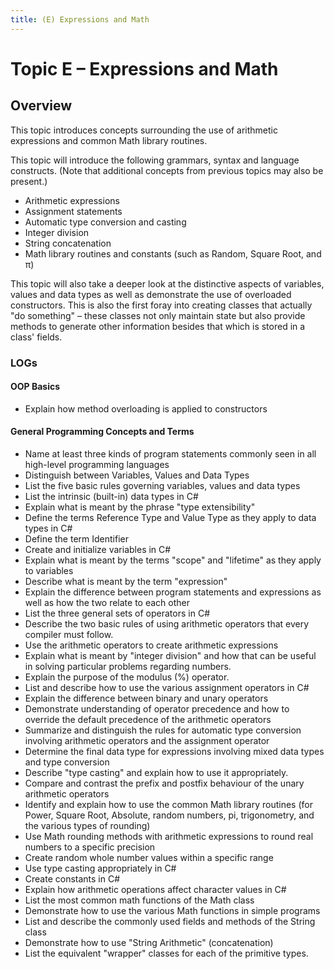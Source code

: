 ```yaml
---
title: (E) Expressions and Math
---
```

# Topic E – Expressions and Math

## Overview

This topic introduces concepts surrounding the use of arithmetic expressions and common Math library routines.

This topic will introduce the following grammars, syntax and language constructs. (Note that additional concepts from previous topics may also be present.)

* Arithmetic expressions
* Assignment statements
* Automatic type conversion and casting
* Integer division
* String concatenation
* Math library routines and constants (such as Random, Square Root, and π)

This topic will also take a deeper look at the distinctive aspects of variables, values and data types as well as demonstrate the use of overloaded constructors. This is also the first foray into creating classes that actually "do something" – these classes not only maintain state but also provide methods to generate other information besides that which is stored in a class' fields.

### LOGs

#### OOP Basics

* Explain how method overloading is applied to constructors

#### General Programming Concepts and Terms

* Name at least three kinds of program statements commonly seen in all high-level programming languages
* Distinguish between Variables, Values and Data Types
* List the five basic rules governing variables, values and data types
* List the intrinsic (built-in) data types in C#
* Explain what is meant by the phrase "type extensibility"
* Define the terms Reference Type and Value Type as they apply to data types in C#
* Define the term Identifier
* Create and initialize variables in C#
* Explain what is meant by the terms "scope" and "lifetime" as they apply to variables
* Describe what is meant by the term "expression"
* Explain the difference between program statements and expressions as well as how the two relate to each other
* List the three general sets of operators in C#
* Describe the two basic rules of using arithmetic operators that every compiler must follow.
* Use the arithmetic operators to create arithmetic expressions
* Explain what is meant by "integer division" and how that can be useful in solving particular problems regarding numbers.
* Explain the purpose of the modulus (%) operator.
* List and describe how to use the various assignment operators in C#
* Explain the difference between binary and unary operators
* Demonstrate understanding of operator precedence and how to override the default precedence of the arithmetic operators
* Summarize and distinguish the rules for automatic type conversion involving arithmetic operators and the assignment operator
* Determine the final data type for expressions involving mixed data types and type conversion
* Describe "type casting" and explain how to use it appropriately.
* Compare and contrast the prefix and postfix behaviour of the unary arithmetic operators
* Identify and explain how to use the common Math library routines (for Power, Square Root, Absolute, random numbers, pi, trigonometry, and the various types of rounding)
* Use Math rounding methods with arithmetic expressions to round real numbers to a specific precision
* Create random whole number values within a specific range
* Use type casting appropriately in C#
* Create constants in C#
* Explain how arithmetic operations affect character values in C#
* List the most common math functions of the Math class
* Demonstrate how to use the various Math functions in simple programs
* List and describe the commonly used fields and methods of the String class
* Demonstrate how to use "String Arithmetic" (concatenation)
* List the equivalent "wrapper" classes for each of the primitive types. 
